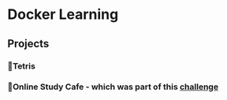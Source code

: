 # Docker Learning

## Projects
### 🔹Tetris
### 🔹Online Study Cafe - which was part of this [challenge](https://github.com/CoderCo-Learning/containers-intro/tree/main/challenge)



